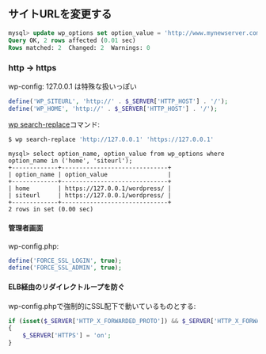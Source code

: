## サイトURLを変更する


~~~sql
mysql> update wp_options set option_value = 'http://www.mynewserver.com' where option_name in ('siteurl', 'home');
Query OK, 2 rows affected (0.01 sec)
Rows matched: 2  Changed: 2  Warnings: 0
~~~


### http -> https

wp-config: 127.0.0.1 は特殊な扱いっぽい

~~~php
define('WP_SITEURL', 'http://' . $_SERVER['HTTP_HOST'] . '/');
define('WP_HOME', 'http://' . $_SERVER['HTTP_HOST'] . '/');
~~~

[wp search-replace](https://developer.wordpress.org/cli/commands/search-replace/)コマンド:

~~~bash
$ wp search-replace 'http://127.0.0.1' 'https://127.0.0.1'
~~~

~~~mysql
mysql> select option_name, option_value from wp_options where option_name in ('home', 'siteurl');
+-------------+------------------------------+
| option_name | option_value                 |
+-------------+------------------------------+
| home        | https://127.0.0.1/wordpress/ |
| siteurl     | https://127.0.0.1/wordpress/ |
+-------------+------------------------------+
2 rows in set (0.00 sec)
~~~

#### 管理者画面

wp-config.php:

~~~php
define('FORCE_SSL_LOGIN', true);
define('FORCE_SSL_ADMIN', true);
~~~

#### ELB経由のリダイレクトループを防ぐ

wp-config.phpで強制的にSSL配下で動いているものとする:

~~~php 
if (isset($_SERVER['HTTP_X_FORWARDED_PROTO']) && $_SERVER['HTTP_X_FORWARDED_PROTO'] == 'https')
{
    $_SERVER['HTTPS'] = 'on';
}
~~~
